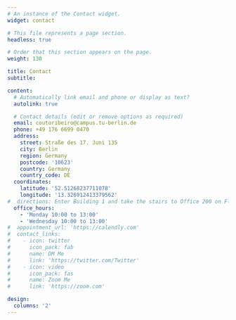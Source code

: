 ```yaml
---
# An instance of the Contact widget.
widget: contact

# This file represents a page section.
headless: true

# Order that this section appears on the page.
weight: 130

title: Contact
subtitle:

content:
  # Automatically link email and phone or display as text?
  autolink: true

  # Contact details (edit or remove options as required)
  email: coutoribeiro@campus.tu-berlin.de
  phone: +49 176 6699 0470
  address:
    street: Straße des 17. Juni 135
    city: Berlin
    region: Germany
    postcode: '10623'
    country: Germany
    country_code: DE
  coordinates:
    latitude: '52.51268237711078'
    longitude: '13.326912413379562'
#  directions: Enter Building 1 and take the stairs to Office 200 on Floor 2
  office_hours:
    - 'Monday 10:00 to 13:00'
    - 'Wednesday 10:00 to 13:00'
#  appointment_url: 'https://calendly.com'
#  contact_links:
#    - icon: twitter
#      icon_pack: fab
#      name: DM Me
#      link: 'https://twitter.com/Twitter'
#    - icon: video
#      icon_pack: fas
#      name: Zoom Me
#      link: 'https://zoom.com'

design:
  columns: '2'
---
```

